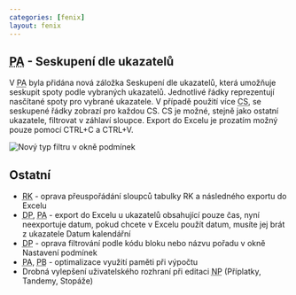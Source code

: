 ```yaml
---
categories: [fenix]
layout: fenix
---
```

## <abbr title="Post analýza">PA</abbr> - Seskupení dle ukazatelů
V  <abbr title="Post analýza">PA</abbr> byla přidána nová záložka Seskupení dle ukazatelů, která umožňuje seskupit spoty podle vybraných ukazatelů.  Jednotlivé řádky reprezentují nasčítané spoty pro vybrané ukazatele. V případě použití více <abbr title="Cílová skupina">CS</abbr>, se seskupené řádky zobrazí pro každou CS. CS je možné, stejně jako ostatní ukazatele, filtrovat v záhlaví sloupce. Export do Excelu je prozatím možný pouze pomocí CTRL+C a CTRL+V.

![Nový typ filtru v okně podmínek]({{site.url}}/data/PA_seskupení.jpg)


## Ostatní
<ul><li><abbr title="Reachové křivky">RK</abbr> -  oprava přeuspořádání sloupců tabulky RK a následného exportu do Excelu</li>
<li><abbr title="Detailní plán">DP</abbr>, <abbr title="Post analýza">PA</abbr> - export do Excelu u ukazatelů obsahující pouze čas, nyní neexportuje datum, pokud chcete v Excelu použít datum, musíte jej brát z ukazatele Datum kalendářní </li>
<li><abbr title="Detailní plán">DP</abbr> - oprava filtrování podle kódu bloku nebo názvu pořadu v okně Nastavení podmínek</li>
<li><abbr title="Postanalýza">PA</abbr>, <abbr title="Postbuy">PB</abbr> - optimalizace využití paměti při výpočtu</li>
<li>Drobná vylepšení uživatelského rozhraní při editaci <abbr title="Nákupní podmínky">NP</abbr> (Příplatky, Tandemy, Stopáže)</li></ul>


